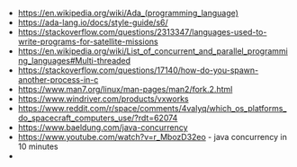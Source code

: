 - https://en.wikipedia.org/wiki/Ada_(programming_language)
- https://ada-lang.io/docs/style-guide/s6/
- https://stackoverflow.com/questions/2313347/languages-used-to-write-programs-for-satellite-missions
- https://en.wikipedia.org/wiki/List_of_concurrent_and_parallel_programming_languages#Multi-threaded
- https://stackoverflow.com/questions/17140/how-do-you-spawn-another-process-in-c
- https://www.man7.org/linux/man-pages/man2/fork.2.html
- https://www.windriver.com/products/vxworks
- https://www.reddit.com/r/space/comments/4valyq/which_os_platforms_do_spacecraft_computers_use/?rdt=62074
- https://www.baeldung.com/java-concurrency
- https://www.youtube.com/watch?v=r_MbozD32eo - java concurrency in 10 minutes
- 